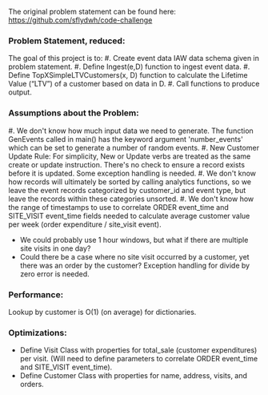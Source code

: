 The original problem statement can be found here: https://github.com/sflydwh/code-challenge


### Problem Statement, reduced:

The goal of this project is to:
#. Create event data IAW data schema given in problem statement. 
#. Define Ingest(e,D) function to ingest event data. 
#. Define TopXSimpleLTVCustomers(x, D) function to calculate the Lifetime Value (“LTV”) of a customer based on data in D.
#. Call functions to produce output.


### Assumptions about the Problem:

#. We don't know how much input data we need to generate. The function GenEvents called in main() has the keyword argument 'number_events' which can be set to generate a number of random events.
#. New Customer Update Rule: For simplicity, New or Update verbs are treated as the same create or update instruction. There's no check to ensure a record exists before it is updated. Some exception handling is needed.
#. We don't know how records will ultimately be sorted by calling analytics functions, so we leave the event records categorized by customer_id and event type, but leave the records within these categories unsorted.
#. We don't know how the range of timestamps to use to correlate ORDER event_time and SITE_VISIT event_time fields needed to calculate average customer value per week (order expenditure / site_visit event). 

  - We could probably use 1 hour windows, but what if there are multiple site visits in one day? 
  - Could there be a case where no site visit occurred by a customer, yet there was an order by the customer? Exception handling for divide by zero error is needed.


### Performance:

Lookup by customer is O(1) (on average) for dictionaries.


### Optimizations:

- Define Visit Class with properties for total_sale (customer expenditures) per visit. (Will need to define parameters to correlate ORDER event_time and SITE_VISIT event_time).
- Define Customer Class with properties for name, address, visits, and orders.